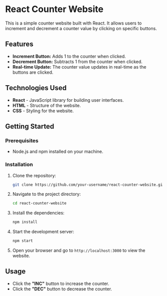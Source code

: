 # React Counter Website

This is a simple counter website built with React. It allows users to increment and decrement a counter value by clicking on specific buttons.

## Features

- **Increment Button:** Adds 1 to the counter when clicked.
- **Decrement Button:** Subtracts 1 from the counter when clicked.
- **Real-time Update:** The counter value updates in real-time as the buttons are clicked.

## Technologies Used

- **React** - JavaScript library for building user interfaces.
- **HTML** - Structure of the website.
- **CSS** - Styling for the website.

## Getting Started

### Prerequisites

- Node.js and npm installed on your machine.

### Installation

1. Clone the repository:
   ```bash
   git clone https://github.com/your-username/react-counter-website.git
   ```
2. Navigate to the project directory:
   ```bash
   cd react-counter-website
   ```
3. Install the dependencies:
   ```bash
   npm install
   ```
4. Start the development server:
   ```bash
   npm start
   ```

5. Open your browser and go to `http://localhost:3000` to view the website.

## Usage

- Click the **"INC"** button to increase the counter.
- Click the **"DEC"** button to decrease the counter.

